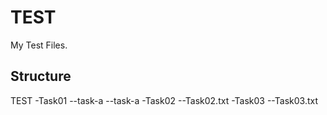 TEST
====

My Test Files.

Structure
----------

TEST
  -Task01
     --task-a
	 --task-a
  -Task02
     --Task02.txt
  -Task03
     --Task03.txt
     
